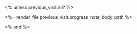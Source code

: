 <!-- <%= patient.last_name %>, <%= patient.first_name %>  ::  <%= date.strftime "%Y_%m_%d" %> ::  progress_note.md  -->
<% unless previous_visit.nil? %>
<!-- Copied from: --><%= render_file previous_visit.progress_note_body_path %>
<% end %>
